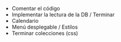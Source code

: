 - Comentar el código
- Implementar la lectura de la DB / Terminar
- Calendario
- Menú desplegable / Estilos
- Terminar colecciones (css) 
